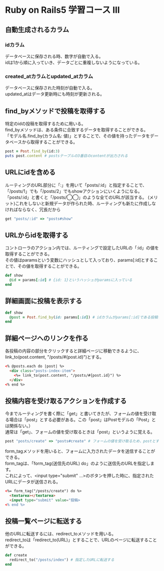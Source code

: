 # Ruby on Rails5 学習コース Ⅲ

## 自動生成されるカラム
### idカラム
データベースに保存される時、数字が自動で入る。<br>
idは1から順に入っていき、データごとに重複しないようになっている。

### created_atカラムとupdated_atカラム
データベースに保存された時刻が自動で入る。<br>
updated_atはデータ更新時にも時刻が更新される。

## find_byメソッドで投稿を取得する
特定のidの投稿を取得するために用いる。<br>
find_byメソッドは、ある条件に合致するデータを取得することができる。<br>
「モデル名.find_by(カラム名: 値)」とすることで、その値を持ったデータをデータベースから取得することができる。
```ruby
post = Post.find_by(id:3)
puts post.content # postsテーブルの3番目のcontentが出力される
```

## URLにidを含める
ルーティングのURL部分に「:」を用いて「posts/:id」と指定することで、「/posts/1」でも「/posts/2」でもshowアクションにいくようになる。
「posts/:id」と書くと「/posts/◯◯」のような全てのURLが該当する。
(メリット)これをしないと新規データが作られた時、ルーティングも新たに作成しなければならなく、冗長だから
```ruby
get "posts/:id" => "posts#show"
```

## URLからidを取得する
コントローラのアクション内では、ルーティングで設定したURLの「:id」の値を取得することができる。<br>
その値はparamsという変数にハッシュとして入っており、params[:id]とすることで、その値を取得することができる。
```ruby
def show
  @id = params[:id] # {id: 1}というハッシュがparamsに入っている
end
```

## 詳細画面に投稿を表示する
```ruby
def show 
  @post = Post.find_by(id: params[:id]) # idカラムがparams[:id]である投稿データを取得している
end
```
## 詳細ページへのリンクを作る
各投稿の内容の部分をクリックすると詳細ページに移動できるように、link_to(post.content, "/posts/#{post.id}")とする。
```html
<% @posts.each do |post| %>
  <div class="posts-index-item">
    <%= link_to(post.content, "/posts/#{post.id}") %>
  </div>
<% end %>
```

## 投稿内容を受け取るアクションを作成する
今までルーティングを書く際に「get」と書いてきたが、フォームの値を受け取る場合は「post」とする必要がある。この「post」はPostモデルの「Post」とは関係ない。）<br>
通常は「get」、フォームの値を受け取るときは「post」というように覚える。
```ruby
post "posts/create" => "posts#create" # フォームの値を受け取るため、postとする
```
form_tagメソッドを用いると、フォームに入力されたデータを送信することができる。<br>
form_tagは、「form_tag(送信先のURL) do」のように送信先のURLを指定します。<br>
これによって、<input type="submit" ...>のボタンを押した時に、指定されたURLにデータが送信される。
```html
<%= form_tag("/posts/create") do %>
  <textarea></textarea>
  <input type="submit" value="投稿>
<% end %>
```

## 投稿一覧ページに転送する
他のURLに転送するには、redirect_toメソッドを用いる｡<br>
redirect_toは「redirect_to(URL)」とすることで、URLのページに転送することができる。
```ruby
def create 
  redirect_to("/posts/index") # 指定したURLに転送する
end
```